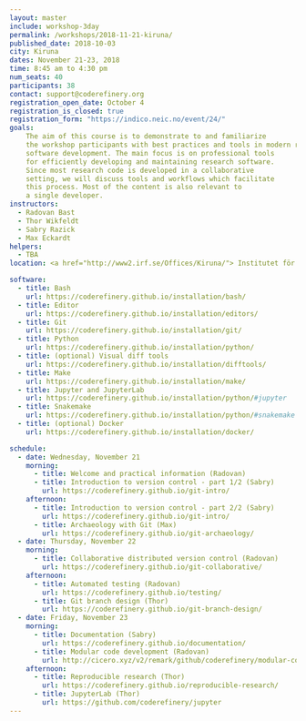 ```yaml
---
layout: master
include: workshop-3day
permalink: /workshops/2018-11-21-kiruna/
published_date: 2018-10-03
city: Kiruna
dates: November 21-23, 2018
time: 8:45 am to 4:30 pm
num_seats: 40
participants: 38
contact: support@coderefinery.org
registration_open_date: October 4
registration_is_closed: true
registration_form: "https://indico.neic.no/event/24/"
goals:
    The aim of this course is to demonstrate to and familiarize
    the workshop participants with best practices and tools in modern research
    software development. The main focus is on professional tools
    for efficiently developing and maintaining research software.
    Since most research code is developed in a collaborative
    setting, we will discuss tools and workflows which facilitate
    this process. Most of the content is also relevant to
    a single developer.
instructors:
  - Radovan Bast
  - Thor Wikfeldt
  - Sabry Razick
  - Max Eckardt
helpers:
  - TBA
location: <a href="http://www2.irf.se/Offices/Kiruna/"> Institutet för rymdfysik</a> (Swedish Institute of Space Physics)

software:
  - title: Bash
    url: https://coderefinery.github.io/installation/bash/
  - title: Editor
    url: https://coderefinery.github.io/installation/editors/
  - title: Git
    url: https://coderefinery.github.io/installation/git/
  - title: Python
    url: https://coderefinery.github.io/installation/python/
  - title: (optional) Visual diff tools
    url: https://coderefinery.github.io/installation/difftools/
  - title: Make
    url: https://coderefinery.github.io/installation/make/
  - title: Jupyter and JupyterLab
    url: https://coderefinery.github.io/installation/python/#jupyter
  - title: Snakemake
    url: https://coderefinery.github.io/installation/python/#snakemake
  - title: (optional) Docker
    url: https://coderefinery.github.io/installation/docker/

schedule:
  - date: Wednesday, November 21
    morning:
      - title: Welcome and practical information (Radovan)
      - title: Introduction to version control - part 1/2 (Sabry)
        url: https://coderefinery.github.io/git-intro/
    afternoon:
      - title: Introduction to version control - part 2/2 (Sabry)
        url: https://coderefinery.github.io/git-intro/
      - title: Archaeology with Git (Max)
        url: https://coderefinery.github.io/git-archaeology/
  - date: Thursday, November 22
    morning:
      - title: Collaborative distributed version control (Radovan)
        url: https://coderefinery.github.io/git-collaborative/
    afternoon:
      - title: Automated testing (Radovan)
        url: https://coderefinery.github.io/testing/
      - title: Git branch design (Thor)
        url: https://coderefinery.github.io/git-branch-design/
  - date: Friday, November 23
    morning:
      - title: Documentation (Sabry)
        url: https://coderefinery.github.io/documentation/
      - title: Modular code development (Radovan)
        url: http://cicero.xyz/v2/remark/github/coderefinery/modular-code-development/master/talk.md/
    afternoon:
      - title: Reproducible research (Thor)
        url: https://coderefinery.github.io/reproducible-research/
      - title: JupyterLab (Thor)
        url: https://github.com/coderefinery/jupyter
---
```


